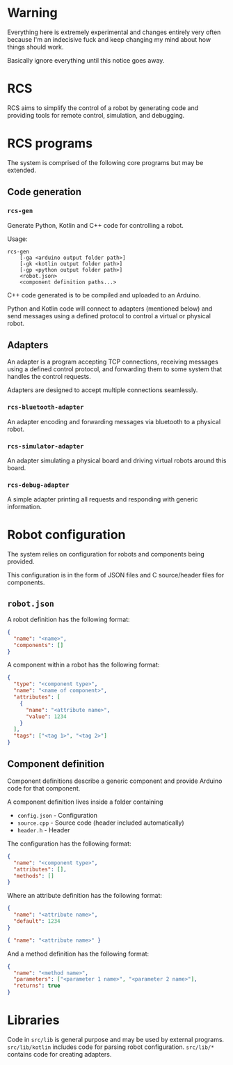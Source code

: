 # Warning

Everything here is extremely experimental and changes entirely very often because I'm an indecisive fuck and keep changing my mind about how things should work.

Basically ignore everything until this notice goes away.

# RCS

RCS aims to simplify the control of a robot by generating code and providing
tools for remote control, simulation, and debugging.

# RCS programs

The system is comprised of the following core programs but may be extended.

## Code generation

### `rcs-gen`

Generate Python, Kotlin and C++ code for controlling a robot.

Usage:

```
rcs-gen
    [-ga <arduino output folder path>]
    [-gk <kotlin output folder path>]
    [-gp <python output folder path>]
    <robot.json>
    <component definition paths...>
```

C++ code generated is to be compiled and uploaded to an Arduino.

Python and Kotlin code will connect to adapters (mentioned below)
and send messages using a defined protocol to control a virtual or
physical robot.

## Adapters

An adapter is a program accepting TCP connections, receiving messages
using a defined control protocol, and forwarding them to some system
that handles the control requests.

Adapters are designed to accept multiple connections seamlessly.

### `rcs-bluetooth-adapter`

An adapter encoding and forwarding messages via bluetooth to a
physical robot.

### `rcs-simulator-adapter`

An adapter simulating a physical board and driving virtual robots
around this board.

### `rcs-debug-adapter`

A simple adapter printing all requests and responding with generic
information. 

# Robot configuration

The system relies on configuration for robots and components being provided.

This configuration is in the form of JSON files and C source/header files for
components.

## `robot.json`

A robot definition has the following format:

```json
{
  "name": "<name>",
  "components": []
}
```

A component within a robot has the following format:

```json
{
  "type": "<component type>",
  "name": "<name of component>",
  "attributes": [
    {
      "name": "<attribute name>",
      "value": 1234
    }
  ],
  "tags": ["<tag 1>", "<tag 2>"]
}
```

## Component definition

Component definitions describe a generic component and provide
Arduino code for that component.

A component definition lives inside a folder containing
* `config.json` - Configuration
* `source.cpp` - Source code (header included automatically)
* `header.h` - Header

The configuration has the following format:

```json
{
  "name": "<component type>",
  "attributes": [],
  "methods": []
}
```

Where an attribute definition has the following format:

```json
{
  "name": "<attribute name>",
  "default": 1234
}
```

```json
{ "name": "<attribute name>" }
```

And a method definition has the following format:

```json
{
  "name": "<method name>",
  "parameters": ["<parameter 1 name>", "<parameter 2 name>"],
  "returns": true
}
```

# Libraries

Code in `src/lib` is general purpose and may be used by external
programs. `src/lib/kotlin` includes code for parsing robot configuration.
`src/lib/*` contains code for creating adapters.
